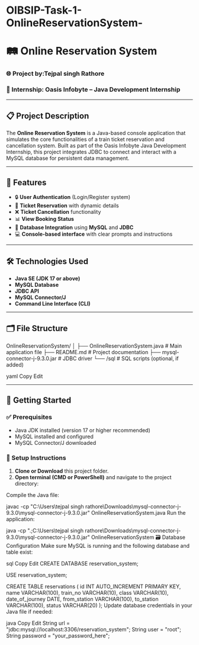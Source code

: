 # OIBSIP-Task-1-OnlineReservationSystem-
# 🛤️ Online Reservation System

### 🌐 Project by:Tejpal singh Rathore
### 🏢 Internship: Oasis Infobyte – Java Development Internship  

---

## 📋 Project Description

The **Online Reservation System** is a Java-based console application that simulates the core functionalities of a train ticket reservation and cancellation system. Built as part of the Oasis Infobyte Java Development Internship, this project integrates JDBC to connect and interact with a MySQL database for persistent data management.

---

## 🚀 Features

- 🔒 **User Authentication** (Login/Register system)
- 🧾 **Ticket Reservation** with dynamic details
- ❌ **Ticket Cancellation** functionality
- 📊 **View Booking Status**
- 💾 **Database Integration** using **MySQL** and **JDBC**
- 💻 **Console-based interface** with clear prompts and instructions

---

## 🛠️ Technologies Used

- **Java SE (JDK 17 or above)**
- **MySQL Database**
- **JDBC API**
- **MySQL Connector/J**
- **Command Line Interface (CLI)**

---

## 🗂️ File Structure

OnlineReservationSystem/
│
├── OnlineReservationSystem.java # Main application file
├── README.md # Project documentation
├── mysql-connector-j-9.3.0.jar # JDBC driver
└── /sql # SQL scripts (optional, if added)

yaml
Copy
Edit

---

## 🏁 Getting Started

### ✅ Prerequisites

- Java JDK installed (version 17 or higher recommended)
- MySQL installed and configured
- MySQL Connector/J downloaded

### 🔧 Setup Instructions

1. **Clone or Download** this project folder.
2. **Open terminal (CMD or PowerShell)** and navigate to the project directory:



Compile the Java file:


javac -cp "C:\Users\tejpal singh rathore\Downloads\mysql-connector-j-9.3.0\mysql-connector-j-9.3.0.jar" OnlineReservationSystem.java
Run the application:


java -cp ".;C:\Users\tejpal singh rathore\Downloads\mysql-connector-j-9.3.0\mysql-connector-j-9.3.0.jar" OnlineReservationSystem
🗃️ Database Configuration
Make sure MySQL is running and the following database and table exist:

sql
Copy
Edit
CREATE DATABASE reservation_system;

USE reservation_system;

CREATE TABLE reservations (
    id INT AUTO_INCREMENT PRIMARY KEY,
    name VARCHAR(100),
    train_no VARCHAR(10),
    class VARCHAR(10),
    date_of_journey DATE,
    from_station VARCHAR(100),
    to_station VARCHAR(100),
    status VARCHAR(20)
);
Update database credentials in your Java file if needed:

java
Copy
Edit
String url = "jdbc:mysql://localhost:3306/reservation_system";
String user = "root";
String password = "your_password_here";

